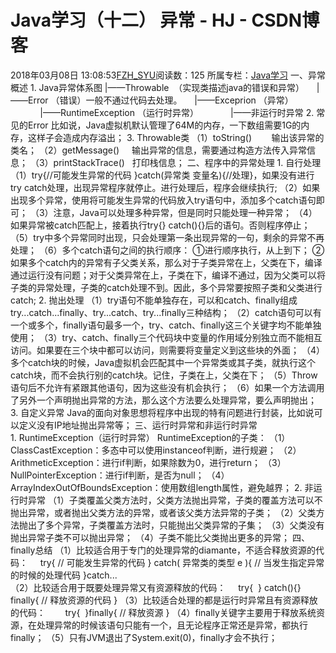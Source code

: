 # Java学习（十二） 异常 - HJ - CSDN博客
2018年03月08日 13:08:53[FZH_SYU](https://me.csdn.net/feizaoSYUACM)阅读数：125
所属专栏：[Java学习](https://blog.csdn.net/column/details/19570.html)
一、异常概述
1. Java异常体系图
			|——Throwable  （实现类描述java的错误和异常）
    |——Error （错误）一般不通过代码去处理。
				    |——Exceprion （异常）
					            |——RuntimeException （运行时异常）
					            |——非运行时异常
2. 常见的Error
比如说，Java虚拟机默认管理了64M的内存，一下数组需要1G的内存，这样子会造成内存溢出；
3. Throwable类
（1）toString()        输出该异常的类名；
（2）getMessage()     输出异常的信息，需要通过构造方法传入异常信息；
（3）printStackTrace()   打印栈信息；
二、程序中的异常处理
1. 自行处理
（1）try{//可能发生异常的代码 }catch(异常类 变量名){//处理}，如果没有进行try catch处理，出现异常程序就停止。进行处理后，程序会继续执行;
（2）如果出现多个异常，使用将可能发生异常的代码放入try语句中，添加多个catch语句即可；
（3）注意，Java可以处理多种异常，但是同时只能处理一种异常；
（4）如果异常被catch匹配上，接着执行try{} catch(){}后的语句。否则程序停止；
（5）try中多个异常同时出现，只会处理第一条出现异常的一句，剩余的异常不再处理；
（6）多个catch语句之间的执行顺序：
①进行顺序执行，从上到下；
②如果多个catch内的异常有子父类关系，那么对于子类异常在上，父类在下，编译通过运行没有问题；对于父类异常在上，子类在下，编译不通过，因为父类可以将子类的异常处理，子类的catch处理不到。因此，多个异常要按照子类和父类进行catch;
2. 抛出处理
（1）try语句不能单独存在，可以和catch、finally组成try...catch...finally、try...catch、try...finally三种结构；
（2）catch语句可以有一个或多个，finally语句最多一个，try、catch、finally这三个关键字均不能单独使用；
（3）try、catch、finally三个代码块中变量的作用域分别独立而不能相互访问。如果要在三个块中都可以访问，则需要将变量定义到这些块的外面；
（4）多个catch块的时候，Java虚拟机会匹配其中一个异常类或其子类，就执行这个catch块，而不会执行别的catch块。记住，子类在上，父类在下；
（5）Throw语句后不允许有紧跟其他语句，因为这些没有机会执行；
（6）如果一个方法调用了另外一个声明抛出异常的方法，那么这个方法要么处理异常，要么声明抛出；
3. 自定义异常
Java的面向对象思想将程序中出现的特有问题进行封装，比如说可以定义没有IP地址抛出异常等；
三、运行时异常和非运行时异常
1. RuntimeException（运行时异常）
RuntimeException的子类：
（1）ClassCastException：多态中可以使用instanceof判断，进行规避；
（2）ArithmeticException：进行if判断，如果除数为0，进行return；
（3）NullPointerException：进行if判断，是否为null；
（4）ArrayIndexOutOfBoundsException：使用数组length属性，避免越界；
2. 非运行时异常
（1）子类覆盖父类方法时，父类方法抛出异常，子类的覆盖方法可以不抛出异常，或者抛出父类方法的异常，或者该父类方法异常的子类；
（2）父类方法抛出了多个异常，子类覆盖方法时，只能抛出父类异常的子集；
（3）父类没有抛出异常子类不可以抛出异常；
（4）子类不能比父类抛出更多的异常；
四、finally总结
（1）比较适合用于专门的处理异常的diamante，不适合释放资源的代码：
    try{ // 可能发生异常的代码 } catch( 异常类的类型 e ){ // 当发生指定异常的时候的处理代码 }catch...		
（2）比较适合用于既要处理异常又有资源释放的代码：
    try{  } catch(){} finally{ // 释放资源的代码 }
（3）比较适合处理的都是运行时异常且有资源释放的代码：
       try{  }finally{ // 释放资源 }
（4）finally关键字主要用于释放系统资源，在处理异常的时候该语句只能有一个，且无论程序正常还是异常，都执行finally；
（5）只有JVM退出了System.exit(0)，finally才会不执行；
